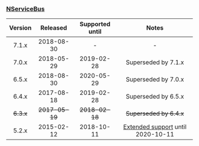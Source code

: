 ### [NServiceBus](/nuget/NServiceBus)

| Version   | Released       | Supported until   | Notes                             |
|:---------:|:--------------:|:-----------------:|:---------------------------------:|
| 7.1.x     | 2018-08-30     | -                 | -                                 |
| 7.0.x     | 2018-05-29     | 2019-02-28        | Superseded by 7.1.x               |
| 6.5.x     | 2018-08-30     | 2020-05-29        | Superseded by 7.0.x               |
| 6.4.x     | 2017-08-18     | 2019-02-28        | Superseded by 6.5.x               |
| ~~6.3.x~~ | ~~2017-05-19~~ | ~~2018-02-18~~    | ~~Superseded by 6.4.x~~           |
| 5.2.x     | 2015-02-12     | 2018-10-11        | [Extended support](/nservicebus/upgrades/support-policy.md#extended-support) until 2020-10-11 |

